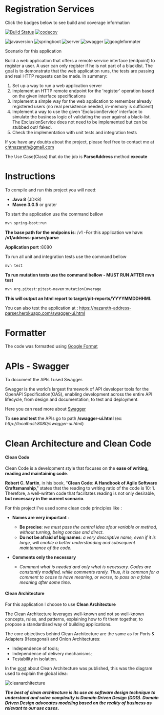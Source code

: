 # Registration Services

Click the badges below to see build and coverage information

[![Build Status](https://travis-ci.org/ClaudioNazareth/address-parser.svg?branch=master)](https://travis-ci.org/ClaudioNazareth/address-parser)
[![codecov](https://codecov.io/gh/ClaudioNazareth/address-parser/branch/master/graph/badge.svg)](https://codecov.io/gh/ClaudioNazareth/address-parser)


![javaversion](https://img.shields.io/badge/Java-8-yellowgreen.svg)
![springboot](https://img.shields.io/badge/spring%20boot-1.5.9.RELEASE-orange.svg)
![server](https://img.shields.io/badge/server-undertow-yellow.svg)
![swagger](https://img.shields.io/badge/swagger-2.7.0-green.svg)
![googleformater](https://img.shields.io/badge/google%20format-1.5-blue.svg)


Scenario for this application

Build a web application that offers a remote service interface (endpoint) to register a user. A user
can only register if he is not part of a blacklist. The goal is to demonstrate that the web
application runs, the tests are passing and real HTTP requests can be made. In summary:

1. Set up a way to run a web application server
2. Implement an HTTP remote endpoint for the 'register' operation based on the given
interface specifications
3. Implement a simple way for the web application to remember already registered users (no
real persistence needed, in-memory is sufficient)
4. Implement a way to use the given 'ExclusionService' interface to simulate the business
logic of validating the user against a black-list. The ExclusionService does not need to be
implemented but can be stubbed out/ faked.
5. Check the implementation with unit tests and integration tests
  
If you have any doubts about the project, please feel free to contact me at chtnazareth@gmail.com


The Use Case(Class) that do the job is **ParseAddress** method **execute**  
  
Instructions
============
  
To compile and run this project you will need:

  * **Java 8** (JDK8)
  * **Maven 3.0.5** or grater
  
 
To start the application use the command bellow   

```bash
mvn spring-boot:run
```
**The base path for the endpoins is**: /v1
  -For this application we have:  **/v1/address-parser/parse** 

**Application port** :8080  

To run all unit and integration tests use the command bellow   

```bash
mvn test
```  

**To run mutation tests use the command bellow - MUST RUN AFTER mvn test**  

```bash
mvn org.pitest:pitest-maven:mutationCoverage
```  

**This will output an html report to target/pit-reports/YYYYMMDDHHMI.**



You can also test the application at : https://nazareth-address-parser.herokuapp.com/swagger-ui.html



Formatter
==============
The code was formatted using [Google Format](https://github.com/google/google-java-format)


APIs - Swagger
==============

To document the APIs I used Swagger.

Swagger is the world’s largest framework of API developer tools for the OpenAPI Specification(OAS),
enabling development across the entire API lifecycle, from design and documentation, 
to test and deployment.

Here you can read more about [Swagger](https://swagger.io/)

To **see and test** the APIs go to path **/swagger-ui.html** (ex: _http://localhost:8080/swagger-ui.html_)



Clean Architecture and Clean Code
==============

#### Clean Code

Clean Code is a development style that focuses on the **ease of writing, reading and maintaining code**.

**Robert C. Martin**, in his book, "**Clean Code: A Handbook of Agile Software Craftsmanship**," 
states that the reading to writing ratio of the code is 10: 1. Therefore, a well-written code that 
facilitates reading is not only desirable, **but necessary in the current scenario**.

For this project I've used some clean code principles like :

* **Names are very important** : 
  * **Be precise**: _we must pass the central idea of ​​our variable or method, without turning, being concise 
    and direct_.
  * **Do not be afraid of big names**: _a very descriptive name, even if it is large, will enable a 
    better understanding and subsequent maintenance of the code_.
    
* **Comments only the necessary**
  * _Comment what is needed and only what is necessary. Codes are constantly modified, while comments rarely. 
    Thus, it is common for a comment to cease to have meaning, or worse, to pass on a false meaning after some time_.    

#### Clean Architecture

For this application I choose to use **Clean Architecture**

The Clean Architecture leverages well-known and not so well-known concepts, rules, and patterns, 
explaining how to fit them together, to propose a standardised way of building applications.

The core objectives behind Clean Architecture are the same as for Ports & Adapters (Hexagonal)
 and Onion Architectures:

* Independence of tools;
* Independence of delivery mechanisms;
* Testability in isolation.

In the [post](https://8thlight.com/blog/uncle-bob/2012/08/13/the-clean-architecture.html) about 
Clean Architecture was published, this was the diagram used to explain the global idea:

![cleanarchitecture](https://8thlight.com/blog/assets/posts/2012-08-13-the-clean-architecture/CleanArchitecture.jpg)

**_The best of clean architecture is its use an software design technique to understand and solve 
complexity is Domain Driven Design (DDD). Domain Driven Design advocates modeling based on the 
reality of business as relevant to our use cases._** 
